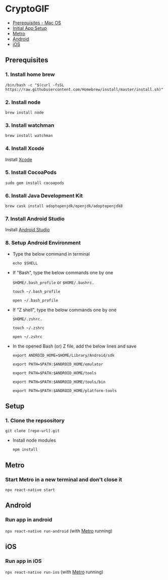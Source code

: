 # CryptoGIF


- [Prerequisites - Mac OS](#Prerequisites)
- [Initial App Setup](#Setup)
- [Metro](#Metro)
- [Android](#Android)
- [iOS](#iOS)

## Prerequisites

### 1. Install home brew

```/bin/bash -c "$(curl -fsSL https://raw.githubusercontent.com/Homebrew/install/master/install.sh)"```

### 2. Install node

```brew install node```

### 3. Install watchman

```brew install watchman```

### 4. Install Xcode

Install [Xcode](https://developer.apple.com/xcode)

### 5. Install CocoaPods

```sudo gem install cocoapods```

### 6. Install Java Development Kit

```brew cask install adoptopenjdk/openjdk/adoptopenjdk8```

### 7. Install Android Studio

Install [Android Studio](https://developer.android.com/studio)

### 8. Setup Android Environment

- Type the below command in terminal</b>

    ```echo $SHELL```

- If "Bash", type the below commands one by one</b>

    ```$HOME/.bash_profile``` or ```$HOME/.bashrc.```

    ```touch ~/.bash_profile```

    ```open ~/.bash_profile```

- If "Z shell", type the below commands one by one</b>

    ```$HOME/.zshrc.```

    ```touch ~/.zshrc```

    ```open ~/.zshrc```

- In the opened Bash (or) Z file, add the below lines and save</b>

    ```export ANDROID_HOME=$HOME/Library/Android/sdk```

    ```export PATH=$PATH:$ANDROID_HOME/emulator```

    ```export PATH=$PATH:$ANDROID_HOME/tools```

    ```export PATH=$PATH:$ANDROID_HOME/tools/bin```

    ```export PATH=$PATH:$ANDROID_HOME/platform-tools```

## Setup

### 1. Clone the repsository

```git clone [repo-url].git```

- Install node modules

    ```npm install```


## Metro

### Start Metro in a new terminal and don't close it

```npx react-native start```

## Android

### Run app in android

```npx react-native run-android``` (with [Metro](#Metro) running)

## iOS

### Run app in iOS

```npx react-native run-ios``` (with [Metro](#Metro) running)
